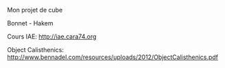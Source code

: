 Mon projet de cube 

Bonnet - Hakem


Cours IAE: http://iae.cara74.org

Object Calisthenics: http://www.bennadel.com/resources/uploads/2012/ObjectCalisthenics.pdf


